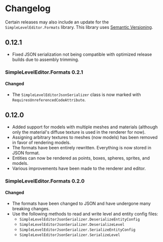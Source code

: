 # Changelog

Certain releases may also include an update for the `SimpleLevelEditor.Formats` library. This library uses [Semantic Versioning](https://semver.org/spec/v2.0.0.html).

## 0.12.1

- Fixed JSON serialization not being compatible with optimized release builds due to assembly trimming.

### SimpleLevelEditor.Formats 0.2.1

#### Changed

- The `SimpleLevelEditorJsonSerializer` class is now marked with `RequiresUnreferencedCodeAttribute`.

## 0.12.0

- Added support for models with multiple meshes and materials (although only the material's diffuse texture is used in the renderer for now).
- Assigning arbitrary textures to meshes (now models) has been removed in favor of rendering models.
- The formats have been entirely rewritten. Everything is now stored in JSON format.
- Entities can now be rendered as points, boxes, spheres, sprites, and models.
- Various improvements have been made to the renderer and editor.

### SimpleLevelEditor.Formats 0.2.0

#### Changed

- The formats have been changed to JSON and have undergone many breaking changes.
- Use the following methods to read and write level and entity config files:
  - `SimpleLevelEditorJsonSerializer.DeserializeEntityConfig`
  - `SimpleLevelEditorJsonSerializer.DeserializeLevel`
  - `SimpleLevelEditorJsonSerializer.SerializeEntityConfig`
  - `SimpleLevelEditorJsonSerializer.SerializeLevel`

